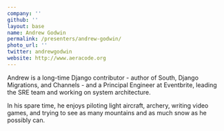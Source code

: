 ```yaml
---
company: ''
github: ''
layout: base
name: Andrew Godwin
permalink: /presenters/andrew-godwin/
photo_url: ''
twitter: andrewgodwin
website: http://www.aeracode.org
---
```


Andrew is a long-time Django contributor - author of South, Django Migrations, and Channels - and a Principal Engineer at Eventbrite, leading the SRE team and working on system architecture.

In his spare time, he enjoys piloting light aircraft, archery, writing video games, and trying to see as many mountains and as much snow as he possibly can.